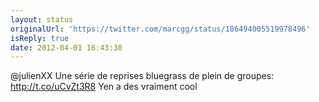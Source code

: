 ```yaml
---
layout: status
originalUrl: 'https://twitter.com/marcgg/status/186494005519978496'
isReply: true
date: 2012-04-01 16:43:30
---
```


@julienXX Une série de reprises bluegrass de plein de groupes: http://t.co/uCvZt3R8 Yen a des vraiment cool
